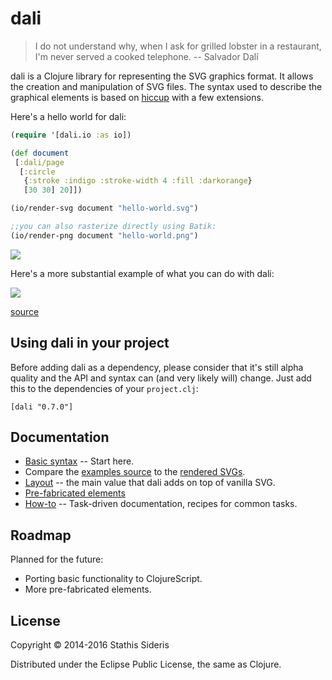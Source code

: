 # dali

> I do not understand why, when I ask for grilled lobster in a restaurant, I'm never served a cooked telephone.
> -- Salvador Dalí

dali is a Clojure library for representing the SVG graphics format. It
allows the creation and manipulation of SVG files. The syntax used to
describe the graphical elements is based on
[hiccup](https://github.com/weavejester/hiccup) with a few extensions.

Here's a hello world for dali:

```clojure
(require '[dali.io :as io])

(def document
 [:dali/page
  [:circle
   {:stroke :indigo :stroke-width 4 :fill :darkorange}
   [30 30] 20]])

(io/render-svg document "hello-world.svg")

;;you can also rasterize directly using Batik:
(io/render-png document "hello-world.png")
```
![](https://cdn.rawgit.com/stathissideris/dali/master/examples/output/hello-world.svg)

Here's a more substantial example of what you can do with dali:

![](https://cdn.rawgit.com/stathissideris/dali/master/examples/output/architecture.svg)

[source](blob/master/examples/src/dali/examples/architecture.clj)

## Using dali in your project

Before adding dali as a dependency, please consider that it's still
alpha quality and the API and syntax can (and very likely will)
change. Just add this to the dependencies of your `project.clj`:

```
[dali "0.7.0"]
```

## Documentation

* [Basic syntax](doc/syntax.md) -- Start here.
* Compare the
  [examples source](https://github.com/stathissideris/dali/blob/master/examples/src/dali/examples.clj)
  to the
  [rendered SVGs](https://github.com/stathissideris/dali/tree/master/examples/output).
* [Layout](doc/layout.md) -- the main value that dali adds on top of vanilla SVG.
* [Pre-fabricated elements](doc/prefab.md)
* [How-to](doc/howto.md) --
  Task-driven documentation, recipes for common tasks.

## Roadmap

Planned for the future:

* Porting basic functionality to ClojureScript.
* More pre-fabricated elements.

## License

Copyright © 2014-2016 Stathis Sideris

Distributed under the Eclipse Public License, the same as Clojure.
